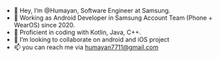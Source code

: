 - 👋 Hey, I’m @Humayan, Software Engineer at Samsung.
- 👀 Working as Android Developer in Samsung Account Team (Phone + WearOS) since 2020.
- 🌱 Proficient in coding with Kotlin, Java, C++.
- 💞️ I’m looking to collaborate on android and iOS project
- 📫 you can reach me via humayan7711@gmail.com

<!---
Humayan-Kabir/Humayan-Kabir is a ✨ special ✨ repository because its `README.md` (this file) appears on your GitHub profile.
You can click the Preview link to take a look at your changes.
--->
